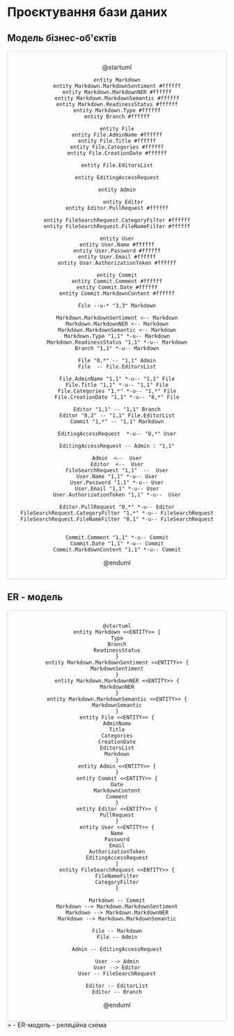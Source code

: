 # Проєктування бази даних


## Модель бізнес-об'єктів

<center style="
    border-radius:4px;
    border: 1px solid #cfd7e6;
    box-shadow: 0 1px 3px 0 rgba(89,105,129,.05), 0 1px 1px 0 rgba(0,0,0,.025);
    padding: 1em;"
>

@startuml

    entity Markdown
    entity Markdown.MarkdownSentiment #ffffff
    entity Markdown.MarkdownNER #ffffff
    entity Markdown.MarkdownSemantic #ffffff
    entity Markdown.ReadinessStatus #ffffff
    entity Markdown.Type #ffffff
    entity Branch #ffffff

    entity File
    entity File.AdminName #ffffff
    entity File.Title #ffffff
    entity File.Categories #ffffff
    entity File.CreationDate #ffffff
    
    entity File.EditorsList
    
    entity EditingAccessRequest
    
    entity Admin
    
        entity Editor
    entity Editor.PullRequest #ffffff
        
    entity FileSearchRequest.CategoryFilter #ffffff
    entity FileSearchRequest.FileNameFilter #ffffff
    
    entity User
    entity User.Name #ffffff
    entity User.Password #ffffff
    entity User.Email #ffffff
    entity User.AuthorizationToken #ffffff
    
    entity Commit
    entity Commit.Comment #ffffff
    entity Commit.Date #ffffff
    entity Commit.MarkdownContent #ffffff
    
    File --u-* "3,3" Markdown
    
    Markdown.MarkdownSentiment <-- Markdown
    Markdown.MarkdownNER <-- Markdown
    Markdown.MarkdownSemantic <-- Markdown
    Markdown.Type "1,1" *-u-- Markdown
    Markdown.ReadinessStatus "1,1" *-u-- Markdown
    Branch "1,1" *-u-- Markdown
    
    File "0,*" -- "1,1" Admin
    File  -- File.EditorsList
    
    File.AdminName "1,1" *-u-- "1,1" File
    File.Title "1,1" *-u-- "1,1" File
    File.Categories "1,*" *-u-- "1,*" File
    File.CreationDate "1,1" *-u-- "0,*" File
    
    Editor "1,1" -- "1,1" Branch
    Editor "0,2" -- "1,1" File.EditorList
    Commit "1,*" -- "1,1" Markdown
    
    EditingAccessRequest  *-u-- "0,*" User
    
    EditingAccessRequest -- Admin : "1,1"
    
    Admin  <--  User
    Editor  <--  User
    FileSearchRequest "1,1"  --  User
    User.Name "1,1" *-u-- User
    User.Password "1,1" *-u-- User
    User.Email "1,1" *-u-- User
    User.AuthorizationToken "1,1" *-u--  User
    
    Editor.PullRequest "0,*" *-u-- Editor
    FileSearchRequest.CategoryFilter "1,*" *-u-- FileSearchRequest
    FileSearchRequest.FileNameFilter "0,1" *-u-- FileSearchRequest
    
    
    Commit.Comment "1,1" *-u-- Commit
    Commit.Date "1,1" *-u-- Commit
    Commit.MarkdownContent "1,1" *-u-- Commit
    
@enduml

</center>

## ER - модель

<center style="
    border-radius:4px;
    border: 1px solid #cfd7e6;
    box-shadow: 0 1px 3px 0 rgba(89,105,129,.05), 0 1px 1px 0 rgba(0,0,0,.025);
    padding: 1em;"
>

    @startuml
    entity Markdown <<ENTITY>> {
    Type
    Branch
    ReadinessStatus
    }
    entity Markdown.MarkdownSentiment <<ENTITY>> {
    MarkdownSentiment
    }
    entity Markdown.MarkdownNER <<ENTITY>> {
    MarkdownNER
    }
    entity Markdown.MarkdownSemantic <<ENTITY>> {
    MarkdownSemantic
    }
    entity File <<ENTITY>> {
    AdminName
    Title
    Categories
    CreationDate
    EditorsList
    Markdown
    }
    entity Admin <<ENTITY>> {
    }
    entity Commit <<ENTITY>> {
    Date
    MarkdownContent
    Comment
    }
    entity Editor <<ENTITY>> {
    PullRequest
    }
    entity User <<ENTITY>> {
    Name
    Password
    Email
    AuthorizationToken
    EditingAccessRequest
    }
    entity FileSearchRequest <<ENTITY>> {
    FileNameFilter
    CategoryFilter
    }

    Markdown -- Commit
    Markdown --> Markdown.MarkdownSentiment
    Markdown --> Markdown.MarkdownNER
    Markdown --> Markdown.MarkdownSemantic
    
    File -- Markdown
    File -- Admin
    
    Admin -- EditingAccessRequest
    
    User --> Admin
    User --> Editor
    User -- FileSearchRequest
    
    Editor -- EditorList
    Editor -- Branch



@enduml

</center>>
- ER-модель
- реляційна схема

